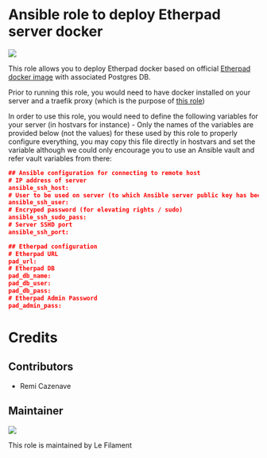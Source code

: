 # Ansible role to deploy Etherpad server docker

[![](https://img.shields.io/badge/licence-AGPL--3-blue.svg)](http://www.gnu.org/licenses/agpl "License: AGPL-3")

This role allows you to deploy Etherpad docker based on official [Etherpad docker image](https://hub.docker.com/r/etherpad/etherpad) with associated Postgres DB.

Prior to running this role, you would need to have docker installed on your server and a traefik proxy (which is the purpose of [this role](https://github.com/lefilament/ansible_role_docker_server))

In order to use this role, you would need to define the following variables for your server (in hostvars for instance) - Only the names of the variables are provided below (not the values) for these used by this role to properly configure everything, you may copy this file directly in hostvars and set the variable although we could only encourage you to use an Ansible vault and refer vault variables from there:

```json
## Ansible configuration for connecting to remote host
# IP address of server
ansible_ssh_host: 
# User to be used on server (to which Ansible server public key has been provided)
ansible_ssh_user: 
# Encryped password (for elevating rights / sudo)
ansible_ssh_sudo_pass: 
# Server SSHD port
ansible_ssh_port: 

## Etherpad configuration
# Etherpad URL
pad_url: 
# Etherpad DB
pad_db_name: 
pad_db_user: 
pad_db_pass: 
# Etherpad Admin Password
pad_admin_pass: 

```

# Credits

## Contributors

* Remi Cazenave <remi-filament>


## Maintainer

[![](https://le-filament.com/img/logo-lefilament.png)](https://le-filament.com "Le Filament")

This role is maintained by Le Filament
